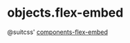 # objects.flex-embed

@suitcss' [components-flex-embed](https://github.com/suitcss/components-flex-embed/)
